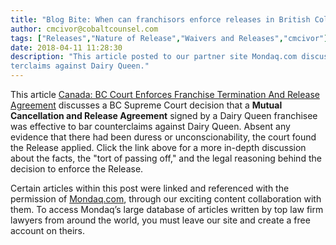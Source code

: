 ```yaml
---
title: "Blog Bite: When can franchisors enforce releases in British Columbia?"
author: cmcivor@cobaltcounsel.com
tags: ["Releases","Nature of Release","Waivers and Releases","cmcivor"]
date: 2018-04-11 11:28:30
description: "This article posted to our partner site Mondaq.com discusses a BC Supreme Court decision that a Mutual Cancellation and Release Agreement signed by a Dairy Queen franchisee was effective to bar coun
terclaims against Dairy Queen."
---
```


This article [Canada: BC Court Enforces Franchise Termination And Release Agreement](http://www.mondaq.com/canada/x/582650/Franchising/BC+Court+Enforces+Franchise+Termination+and+Release+Agreement) discusses a BC Supreme Court decision that a **Mutual Cancellation and Release Agreement** signed by a Dairy Queen franchisee was effective to bar counterclaims against Dairy Queen. Absent any evidence that there had been duress or unconscionability, the court found the Release applied. Click the link above for a more in-depth discussion about the facts, the "tort of passing off," and the legal reasoning behind the decision to enforce the Release.

Certain articles within this post were linked and referenced with the permission of [Mondaq.com](https://www.mondaq.com/?clear=true), through our exciting content collaboration with them.  To access Mondaq’s large database of articles written by top law firm lawyers from around the world, you must leave our site and create a free account on theirs.
